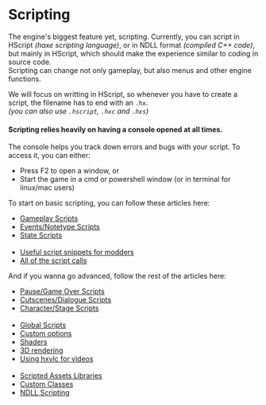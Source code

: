 # Scripting

The engine's biggest feature yet, scripting. Currently, you can script in HScript <i>(haxe scripting language)</i>, or in NDLL format <i>(compiled C++ code)</i>, but mainly in HScript, which should make the experience similar to coding in source code.<br>
Scripting can change not only gameplay, but also menus and other engine functions.<br>

We will focus on writting in HScript, so whenever you have to create a script, the filename has to end with an ``.hx``.<br>
<i>(you can also use ``.hscript``, ``.hxc`` and ``.hxs``)</i>

#### Scripting relies heavily on having a console opened at all times.
The console helps you track down errors and bugs with your script. To access it, you can either:
- Press F2 to open a window, or
- Start the game in a cmd or powershell window (or in terminal for linux/mac users)

To start on basic scripting, you can follow these articles here:
- <a href="./PlayState Scripts/Gameplay Scripts.md">Gameplay Scripts</a>
- <a href="./PlayState Scripts/Events or Notetype Scripts.md">Events/Notetype Scripts</a>
- <a href="./State Scripts.md">State Scripts</a><br><br>
- <a href="./Useful script snippets for modders.md">Useful script snippets for modders</a>
- <a href="./All of the script calls.md">All of the script calls</a>

And if you wanna go advanced, follow the rest of the articles here:
- <a href="./PlayState Scripts/Pause or Game Over Scripts.md">Pause/Game Over Scripts</a>
- <a href="./PlayState Scripts/Cutscenes or Dialogue Scripts.md.md">Cutscenes/Dialogue Scripts</a>
- <a href="./PlayState Scripts/Character or Stage Scripts.md.md">Character/Stage Scripts</a><br><br>
- <a href="./Global Scripts.md">Global Scripts</a>
- <a href="./Custom options.md">Custom options</a>
- <a href="./Shaders.md">Shaders</a>
- <a href="./3D rendering.md">3D rendering</a>
- <a href="./Using hxvlc for videos.md">Using hxvlc for videos</a><br><br>
- <a href="./Scripted Assets Libraries.md">Scripted Assets Libraries</a>
- <a href="./Custom Classes.md">Custom Classes</a>
- <a href="./NDLL Scripting.md">NDLL Scripting</a>